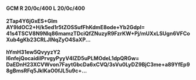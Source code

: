 #### GCM R 20/0c/400 L 20/0c/400
**2Tap4Y6jGxES+Glm**<br/>**AY9IdOC2+H/k5ed1r5tZOSSufFhKdmE8ode+Yb2GdpI=**<br/>**41s4TSCV8N9Nlq86mamzTDciQfZNuzyR9FzrKW+Pj/mUXxLSUgn6VFCoXub4gKb23CRLJINqZyO4SaXP...**<br/><br/>
**hYmH31ew5QvyyzY2**<br/>**l6nfejQocaidilPrvgyPyyV4lZD5uPLMOdeL1dpQRGw=**<br/>**DaEDnH23XCVWvon7FaytGbcDa6xCVQ/3sVu0LyDZ9BjC3me+a89YfEp98gBmsRFq5JklKaO0fJL5u9c+...**